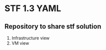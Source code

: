 # STF 1.3 YAML
Repository to share stf solution
----------------------
1. Infrastructure view 
2. VM view
